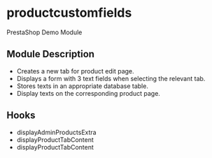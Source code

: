 # productcustomfields
PrestaShop Demo Module

## Module Description
- Creates a new tab for product edit page.
- Displays a form with 3 text fields when selecting the relevant tab.
- Stores texts in an appropriate database table.
- Display texts on the corresponding product page.

## Hooks 
- displayAdminProductsExtra
- displayProductTabContent
- displayProductTabContent
